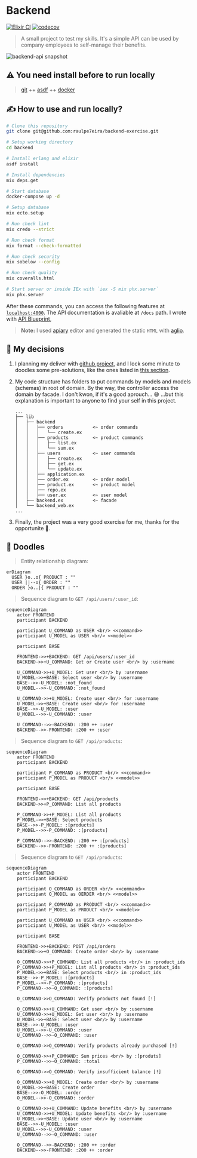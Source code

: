 # Backend

[![Elixir CI](https://github.com/raulpe7eira/backend-exercise/actions/workflows/elixir-ci.yml/badge.svg)](https://github.com/raulpe7eira/backend-exercise/actions/workflows/elixir-ci.yml)
[![codecov](https://codecov.io/gh/raulpe7eira/backend-exercise/branch/master/graph/badge.svg?token=Z459543PDI)](https://codecov.io/gh/raulpe7eira/backend-exercise)

> A small project to test my skills. It's a simple API can be used by company employees to self-manage their benefits.

![backend-api snapshot](/backend/priv/static/docs/backend-api.png)

## :warning: You need install before to run locally

> [git](https://git-scm.com) ++
[asdf](https://asdf-vm.com) ++
[docker](https://docker.com)

## :writing_hand: How to use and run locally?

```bash
# Clone this repository
git clone git@github.com:raulpe7eira/backend-exercise.git

# Setup working directory
cd backend

# Install erlang and elixir
asdf install

# Install dependencies
mix deps.get

# Start database
docker-compose up -d

# Setup database
mix ecto.setup

# Run check lint
mix credo --strict

# Run check format
mix format --check-formatted

# Run check security
mix sobelow --config

# Run check quality
mix coveralls.html

# Start server or inside IEx with `iex -S mix phx.server`
mix phx.server
```

After these commands, you can access the following features at [`localhost:4000`](http://localhost:4000). The API documentation is avaliable at `/docs` path. I wrote with [API Blueprint](https://apiblueprint.org),

> **Note:** I used [apiary](https://apiary.io) editor and generated the static `HTML` with [aglio](https://github.com/danielgtaylor/aglio).

## :dart: My decisions

1. I planning my deliver with [github project](https://github.com/raulpe7eira/backend-exercise/projects/1), and I lock some minute to doodles some pre-solutions, like the ones listed in [this section](#art-doodles).

1. My code structure has folders to put commands by models and models (schemas) in root of domain. By the way, the controller access the domain by facade. I don't kwon, if it's a good aprouch... :sweat_smile: ...but this explanation is important to anyone to find your self in this project.

    ```
    ...
    ├── lib
    │   ├── backend
    │   │   ├── orders           <~ order commands
    │   │   │   └── create.ex
    │   │   ├── products         <~ product commands
    │   │   │   ├── list.ex
    │   │   │   └── sum.ex
    │   │   ├── users            <~ user commands
    │   │   │   ├── create.ex
    │   │   │   ├── get.ex
    │   │   │   └── update.ex
    │   │   ├── application.ex
    │   │   ├── order.ex         <~ order model
    │   │   ├── product.ex       <~ product model
    │   │   ├── repo.ex
    │   │   ├── user.ex          <~ user model
    │   ├── backend.ex           <~ facade
    │   └── backend_web.ex
    ...
    ```

1. Finally, the project was a very good exercise for me, thanks for the opportunite :pray:.

## :art: Doodles

> Entity relationship diagram:

```mermaid
erDiagram
  USER }o..o{ PRODUCT : ""
  USER ||--o{ ORDER : ""
  ORDER }o..|{ PRODUCT : ""
```

> Sequence diagram to `GET /api/users/:user_id`:

```mermaid
sequenceDiagram
    actor FRONTEND
    participant BACKEND

    participant U_COMMAND as USER <br/> <<command>>
    participant U_MODEL as USER <br/> <<model>>

    participant BASE

    FRONTEND->>+BACKEND: GET /api/users/:user_id
    BACKEND->>+U_COMMAND: Get or Create user <br/> by :username

    U_COMMAND->>+U_MODEL: Get user <br/> by :username
    U_MODEL->>+BASE: Select user <br/> by :username
    BASE-->>-U_MODEL: :not_found
    U_MODEL-->>-U_COMMAND: :not_found

    U_COMMAND->>+U_MODEL: Create user <br/> for :username
    U_MODEL->>+BASE: Create user <br/> for :username
    BASE-->>-U_MODEL: :user
    U_MODEL-->>-U_COMMAND: :user

    U_COMMAND-->>-BACKEND: :200 ++ :user
    BACKEND-->>-FRONTEND: :200 ++ :user
```

> Sequence diagram to `GET /api/products`:

```mermaid
sequenceDiagram
    actor FRONTEND
    participant BACKEND

    participant P_COMMAND as PRODUCT <br/> <<command>>
    participant P_MODEL as PRODUCT <br/> <<model>>

    participant BASE

    FRONTEND->>+BACKEND: GET /api/products
    BACKEND->>+P_COMMAND: List all products

    P_COMMAND->>+P_MODEL: List all products
    P_MODEL->>+BASE: Select products
    BASE-->>-P_MODEL: :[products]
    P_MODEL-->>-P_COMMAND: :[products]
    
    P_COMMAND-->>-BACKEND: :200 ++ :[products]
    BACKEND-->>-FRONTEND: :200 ++ :[products]
```

> Sequence diagram to `GET /api/products`:

```mermaid
sequenceDiagram
    actor FRONTEND
    participant BACKEND

    participant O_COMMAND as ORDER <br/> <<command>>
    participant O_MODEL as OERDER <br/> <<model>>

    participant P_COMMAND as PRODUCT <br/> <<command>>
    participant P_MODEL as PRODUCT <br/> <<model>>

    participant U_COMMAND as USER <br/> <<command>>
    participant U_MODEL as USER <br/> <<model>>

    participant BASE

    FRONTEND->>+BACKEND: POST /api/orders
    BACKEND->>+O_COMMAND: Create order <br/> by :username

    O_COMMAND->>+P_COMMAND: List all products <br/> in :product_ids
    P_COMMAND->>+P_MODEL: List all products <br/> in :product_ids
    P_MODEL->>+BASE: Select products <br/> in :product_ids
    BASE-->>-P_MODEL: :[products]
    P_MODEL-->>-P_COMMAND: :[products]
    P_COMMAND-->>-O_COMMAND: :[products]

    O_COMMAND->>O_COMMAND: Verify products not found [!]

    O_COMMAND->>+U_COMMAND: Get user <br/> by :username
    U_COMMAND->>+U_MODEL: Get user <br/> by :username
    U_MODEL->>+BASE: Select user <br/> by :username
    BASE-->>-U_MODEL: :user
    U_MODEL-->>-U_COMMAND: :user
    U_COMMAND-->>-O_COMMAND: :user

    O_COMMAND->>O_COMMAND: Verify products already purchased [!]

    O_COMMAND->>+P_COMMAND: Sum prices <br/> by :[produts]
    P_COMMAND-->>-O_COMMAND: :total

    O_COMMAND->>O_COMMAND: Verify insufficient balance [!]

    O_COMMAND->>+O_MODEL: Create order <br/> by :username
    O_MODEL->>+BASE: Create order
    BASE-->>-O_MODEL: :order
    O_MODEL-->>-O_COMMAND: :order

    O_COMMAND->>+U_COMMAND: Update benefits <br/> by :username
    U_COMMAND->>+U_MODEL: Update benefits <br/> by :username
    U_MODEL->>+BASE: Update user <br/> by :username
    BASE-->>-U_MODEL: :user
    U_MODEL-->>-U_COMMAND: :user
    U_COMMAND-->>-O_COMMAND: :user

    O_COMMAND-->>-BACKEND: :200 ++ :order
    BACKEND-->>-FRONTEND: :200 ++ :order
```
